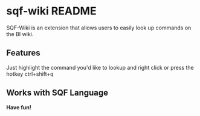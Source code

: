 # sqf-wiki README

SQF-Wiki is an extension that allows users to easily look up commands on the BI wiki.

## Features

Just highlight the command you'd like to lookup and right click or press the hotkey ctrl+shift+q

## Works with SQF Language

**Have fun!**